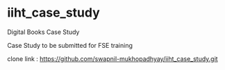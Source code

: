 # iiht_case_study
Digital Books Case Study

Case Study to be submitted for FSE training

clone link : https://github.com/swapnil-mukhopadhyay/iiht_case_study.git
